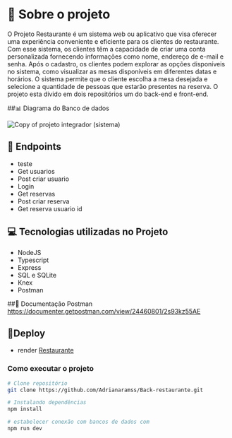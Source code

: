 # 📖 Sobre o projeto
O Projeto Restaurante é um sistema web ou aplicativo que visa oferecer uma experiência conveniente e eficiente para os clientes do restaurante. Com esse sistema, os clientes têm a capacidade de criar uma conta personalizada fornecendo informações como nome, endereço de e-mail e senha.
Após o cadastro, os clientes podem explorar as opções disponíveis no sistema, como visualizar as mesas disponíveis em diferentes datas e horários. O sistema permite que o cliente escolha a mesa desejada e selecione a quantidade de pessoas que estarão presentes na reserva. O projeto esta divido em dois repositórios um do back-end e front-end.


##📊 Diagrama do Banco de dados

![Copy of projeto integrador (sistema)](https://github.com/Adrianaramss/Back-restaurante/assets/111310311/88ffc0bf-68fa-4802-bbde-8b823737b2d5)

## 📝 Endpoints
- teste
- Get usuarios
- Post criar usuario
- Login
- Get reservas
- Post criar reserva
- Get reserva usuario id


## 💻 Tecnologias utilizadas no Projeto

- NodeJS
- Typescript
- Express
- SQL e SQLite
- Knex
- Postman

##📖 Documentação Postman
https://documenter.getpostman.com/view/24460801/2s93kz55AE
## 🔗Deploy 
- render
[Restaurante](https://back-restaurante.onrender.com)


### Como executar o projeto 
```bash
# Clone repositório
git clone https://github.com/Adrianaramss/Back-restaurante.git

# Instalando dependências
npm install

# estabelecer conexão com bancos de dados com 
npm run dev
```
